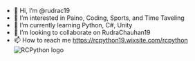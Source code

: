 - 👋 Hi, I’m @rudrac19
- 👀 I’m interested in Paino, Coding, Sports, and Time Taveling
- 🌱 I’m currently learning Python, C#, Unity
- 💞️ I’m looking to collaborate on RudraChauhan19
- 📫 How to reach me https://rcpython19.wixsite.com/rcpython
![RCPython logo](https://user-images.githubusercontent.com/97199437/151003844-6807f83e-e79f-49f8-b5bf-ccbb3d0cf052.jpg)

<!---
rudrac19/rudrac19 is a ✨ special ✨ repository because its `README.md` (this file) appears on your GitHub profile.
You can click the Preview link to take a look at your changes.
--->
